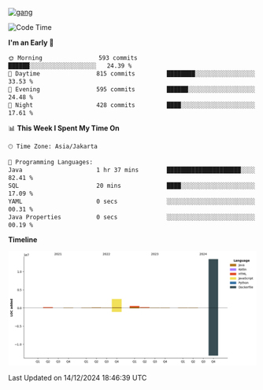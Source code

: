 <!-- [<img src='https://dev.karakun.com/assets/posts/2018-09-16-jc-java-article/3duke_suspects.jpg' alt='java'>](https://github.com/yeahbutstill) -->
[<img src='https://asset-2.tstatic.net/tribunnewswiki/foto/bank/images/Mozart.jpg' alt='gang'>](https://github.com/yeahbutstill)

<!--START_SECTION:waka-->
![Code Time](http://img.shields.io/badge/Code%20Time-2%2C972%20hrs%2023%20mins-blue)

**I'm an Early 🐤** 

```text
🌞 Morning                593 commits         ██████░░░░░░░░░░░░░░░░░░░   24.39 % 
🌆 Daytime                815 commits         ████████░░░░░░░░░░░░░░░░░   33.53 % 
🌃 Evening                595 commits         ██████░░░░░░░░░░░░░░░░░░░   24.48 % 
🌙 Night                  428 commits         ████░░░░░░░░░░░░░░░░░░░░░   17.61 % 
```


📊 **This Week I Spent My Time On** 

```text
🕑︎ Time Zone: Asia/Jakarta

💬 Programming Languages: 
Java                     1 hr 37 mins        █████████████████████░░░░   82.41 % 
SQL                      20 mins             ████░░░░░░░░░░░░░░░░░░░░░   17.09 % 
YAML                     0 secs              ░░░░░░░░░░░░░░░░░░░░░░░░░   00.31 % 
Java Properties          0 secs              ░░░░░░░░░░░░░░░░░░░░░░░░░   00.19 % 
```

**Timeline**

![Lines of Code chart](https://raw.githubusercontent.com/yeahbutstill/yeahbutstill/main/assets/bar_graph.png)


 Last Updated on 14/12/2024 18:46:39 UTC
<!--END_SECTION:waka-->
